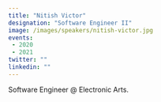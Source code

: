 ```yaml
---
title: "Nitish Victor"
designation: "Software Engineer II"
image: /images/speakers/nitish-victor.jpg
events:
 - 2020
 - 2021
twitter: ""
linkedin: ""
---
```


Software Engineer @ Electronic Arts. 